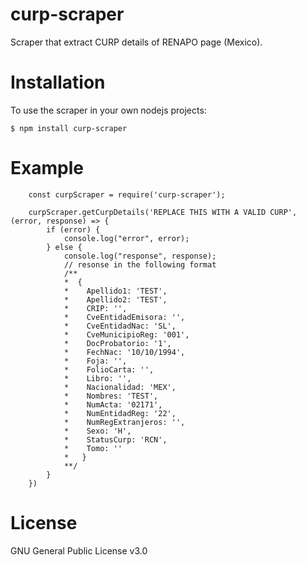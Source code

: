 # curp-scraper
Scraper that extract CURP details of RENAPO page (Mexico).

# Installation
To use the scraper in your own nodejs projects:
```
$ npm install curp-scraper
```

# Example
```
    const curpScraper = require('curp-scraper');

    curpScraper.getCurpDetails('REPLACE THIS WITH A VALID CURP', (error, response) => {
        if (error) {
            console.log("error", error);
        } else {
            console.log("response", response);
            // resonse in the following format
            /**
            *  {
            *    Apellido1: 'TEST',
            *    Apellido2: 'TEST',
            *    CRIP: '',
            *    CveEntidadEmisora: '',
            *    CveEntidadNac: 'SL',
            *    CveMunicipioReg: '001',
            *    DocProbatorio: '1',
            *    FechNac: '10/10/1994',
            *    Foja: '',
            *    FolioCarta: '',
            *    Libro: '',
            *    Nacionalidad: 'MEX',
            *    Nombres: 'TEST',
            *    NumActa: '02171',
            *    NumEntidadReg: '22',
            *    NumRegExtranjeros: '',
            *    Sexo: 'H',
            *    StatusCurp: 'RCN',
            *    Tomo: ''
            *   }
            **/
        }   
    })
```

# License 
GNU General Public License v3.0